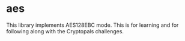 # aes
This library implements AES128EBC mode. This is for learning and for following along with the Cryptopals challenges.

